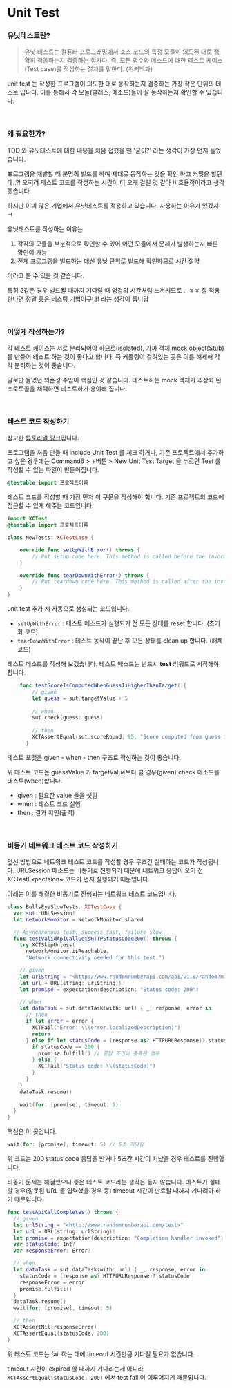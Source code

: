 # Unit Test

### 유닛테스트란?

> 유닛 테스트는 컴퓨터 프로그래밍에서 소스 코드의 특정 모듈이 의도된 대로 정확히 작동하는지 검증하는 절차다. 즉, 모든 함수와 메소드에 대한 테스트 케이스(Test case)를 작성하는 절차를 말한다. (위키백과)

unit test 는 작성한 프로그램이 의도한 대로 동작하는지 검증하는 가장 작은 단위의 테스트 입니다. 이를 통해서 각 모듈(클래스, 메소드)들이 잘 동작하는지 확인할 수 있습니다.

<br/>

### 왜 필요한가?

TDD 와 유닛테스트에 대한 내용을 처음 접했을 땐 '굳이?' 라는 생각이 가장 먼저 들었습니다.

프로그램을 개발할 때 분명히 빌드를 하며 제대로 동작하는 것을 확인 하고 커밋을 할텐데..?! 오히려 테스트 코드를 작성하는 시간이 더 오래 걸릴 것 같아 비효율적이라고 생각했습니다.

하지만 이미 많은 기업에서 유닛테스트를 적용하고 있습니다. 사용하는 이유가 있겠져 ㅋ

유닛테스트를 작성하는 이유는

1. 각각의 모듈을 부분적으로 확인할 수 있어 어떤 모듈에서 문제가 발생하는지 빠른 확인이 가능
2. 전체 프로그램을 빌드하는 대신 유닛 단위로 빌드해 확인하므로 시간 절약

이라고 볼 수 있을 것 같습니다.

특히 2같은 경우 빌드될 때까지 기다릴 때 엉겁의 시간처럼 느껴지므로 .. ㅎㅎ 잘 적용한다면 정말 좋은 테스팅 기법이구나! 라는 생각이 듭니당

<br/>

### 어떻게 작성하는가?

각 테스트 케이스는 서로 분리되어야 하므로(isolated), 가짜 객체 mock object(Stub) 를 만들어 테스트 하는 것이 좋다고 합니다. 즉 커플링이 걸려있는 곳은 이를 해제해 각각 분리하는 것이 좋습니다.

말로만 들었던 의존성 주입이 핵심인 것 같습니다. 테스트하는 mock 객체가 추상화 된 프로토콜을 채택하면 테스트하기 용이해 집니다.

<br/>

### 테스트 코드 작성하기

참고한 [튜토리얼 링크](https://www.raywenderlich.com/21020457-ios-unit-testing-and-ui-testing-tutorial)입니다.

프로그램을 처음 만들 때 include Unit Test 를 체크 하거나, 기존 프로젝트에서 추가하고 싶은 경우에는  Command6 > +버튼 > New Unit Test Target 을 누르면 Test 를 작성할 수 있는 파일이 만들어집니다.

```swift
@testable import 프로젝트이름
```

테스트 코드를 작성할 때 가장 먼저 이 구문을 작성해야 합니다. 기존 프로젝트의 코드에 접근할 수 있게 해주는 코드입니다.

```swift
import XCTest
@testable import 프로젝트이름

class NewTests: XCTestCase {

    override func setUpWithError() throws {
        // Put setup code here. This method is called before the invocation of each test method in the class.
    }

    override func tearDownWithError() throws {
        // Put teardown code here. This method is called after the invocation of each test method in the class.
    }
}
```

unit test 추가 시 자동으로 생성되는 코드입니다.

- `setUpWithError` : 테스트 메소드가 실행되기 전 모든 상태를 reset 합니다. (초기화 코드)
- `tearDownWithError` : 테스트 동작이 끝난 후 모든 상태를 clean up 합니다. (해체 코드)

테스트 메소드를 작성해 보겠습니다. 테스트 메소드는 반드시 **test** 키워드로 시작해야 합니다.

```swift
	func testScoreIsComputedWhenGuessIsHigherThanTarget(){
	    // given
	    let guess = sut.targetValue + 5
	    
	    // when
	    sut.check(guess: guess)
	    
	    // then
	    XCTAssertEqual(sut.scoreRound, 95, "Score computed from guess is wrong")
	  }
```

테스트 포맷은 given - when - then 구조로 작성하는 것이 좋습니다.

위 테스트 코드는 guessValue 가 targetValue보다 클 경우(given) check 메소드를 테스트(when)합니다.

- given : 필요한 value 들을 셋팅
- when : 테스트 코드 실행
- then : 결과 확인(출력)

<br/>

### 비동기 네트워크 테스트 코드 작성하기

앞선 방법으로 네트워크 테스트 코드를 작성할 경우 무조건 실패하는 코드가 작성됩니다. URLSession 메소드는 비동기로 진행되기 때문에 네트워크 응답이 오기 전 XCTestExpectaion~ 코드가 먼저 실행되기 때문입니다.

아래는 이를 해결한 비동기로 진행되는 네트워크 테스트 코드입니다.

```swift
class BullsEyeSlowTests: XCTestCase {
  var sut: URLSession!
  let networkMonitor = NetworkMonitor.shared

  // Asynchronous test: success fast, failure slow
  func testValidApiCallGetsHTTPStatusCode200() throws {
    try XCTSkipUnless(
      networkMonitor.isReachable,
      "Network connectivity needed for this test.")

    // given
    let urlString = "<http://www.randomnumberapi.com/api/v1.0/random?min=0&max=100&count=1>"
    let url = URL(string: urlString)!
    let promise = expectation(description: "Status code: 200")

    // when
    let dataTask = sut.dataTask(with: url) { _, response, error in
      // then
      if let error = error {
        XCTFail("Error: \\(error.localizedDescription)")
        return
      } else if let statusCode = (response as? HTTPURLResponse)?.statusCode {
        if statusCode == 200 {
          promise.fulfill() // 응답 조건이 충족된 경우 
        } else {
          XCTFail("Status code: \\(statusCode)")
        }
      }
    }
    dataTask.resume()
  
    wait(for: [promise], timeout: 5)
  }
}
```

핵심은 이 곳입니다.

```swift
wait(for: [promise], timeout: 5) // 5초 기다림
```

위 코드는 200 status code 응답을 받거나 5초간 시간이 지났을 경우 테스트를 진행합니다.

비동기 문제는 해결했으나 좋은 테스트 코드라는 생각은 들지 않습니다. 테스트가 실패할 경우(잘못된 URL 을 입력했을 경우 등) timeout 시간이 만료될 때까지 기다려야 하기 때문입니다.

```swift
func testApiCallCompletes() throws {
  // given
  let urlString = "<http://www.randomnumberapi.com/test>"
  let url = URL(string: urlString)!
  let promise = expectation(description: "Completion handler invoked")
  var statusCode: Int?
  var responseError: Error?

  // when
  let dataTask = sut.dataTask(with: url) { _, response, error in
    statusCode = (response as? HTTPURLResponse)?.statusCode
    responseError = error
    promise.fulfill()
  }
  dataTask.resume()
  wait(for: [promise], timeout: 5)

  // then
  XCTAssertNil(responseError)
  XCTAssertEqual(statusCode, 200)
}
```

위 테스트 코드는 fail 하는 데에 timeout 시간만큼 기다릴 필요가 없습니다.

timeout 시간이 expired 할 때까지 기다리는게 아니라 `XCTAssertEqual(statusCode, 200)` 에서 test fail 이 이루어지기 때문입니다.
